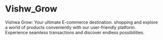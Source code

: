 # Vishw_Grow
Vishwa Grow: Your ultimate E-commerce destination. shopping and explore a world of products conveniently with our user-friendly platform. Experience seamless transactions and discover endless possibilities.
